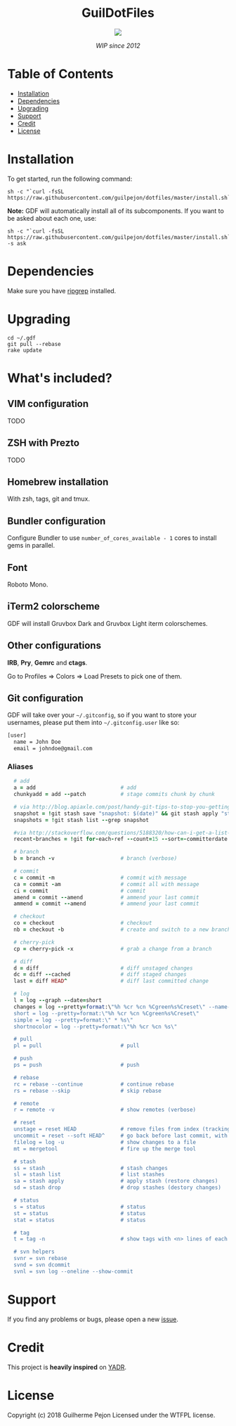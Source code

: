 <h1 align="center">GuilDotFiles</h1>

<div align="center">
  <img src="https://user-images.githubusercontent.com/871362/67146077-9bb93f80-f25d-11e9-9119-dbd83b6b4b62.png" />
  <p align="center"><i>WIP since 2012</i></p>
</div>

# Table of Contents
- [Installation](#installation)
- [Dependencies](#dependencies)
- [Upgrading](#upgrading)
- [Support](#support)
- [Credit](#credit)
- [License](#license)

# Installation

To get started, run the following command:

```
sh -c "`curl -fsSL https://raw.githubusercontent.com/guilpejon/dotfiles/master/install.sh`"
```

**Note:** GDF will automatically install all of its subcomponents. If you want to be asked
about each one, use:

```
sh -c "`curl -fsSL https://raw.githubusercontent.com/guilpejon/dotfiles/master/install.sh`" -s ask
```

# Dependencies

Make sure you have [ripgrep](https://github.com/BurntSushi/ripgrep) installed.

# Upgrading

```
cd ~/.gdf
git pull --rebase
rake update
```

# What's included?

## VIM configuration
TODO
## ZSH with Prezto
TODO
## Homebrew installation
With zsh, tags, git and tmux.
## Bundler configuration
Configure Bundler to use `number_of_cores_available - 1` cores to install gems in parallel.
## Font
Roboto Mono.
## iTerm2 colorscheme
GDF will install Gruvbox Dark and Gruvbox Light iterm colorschemes.
## Other configurations
**IRB**, **Pry**, **Gemrc** and **ctags**.

Go to Profiles => Colors => Load Presets to pick one of them.
## Git configuration
GDF will take over your `~/.gitconfig`, so if you want to store your usernames, please put them into `~/.gitconfig.user` like so:

```bash
[user]
  name = John Doe
  email = johndoe@gmail.com
```

### Aliases

```ruby
  # add
  a = add                           # add
  chunkyadd = add --patch           # stage commits chunk by chunk

  # via http://blog.apiaxle.com/post/handy-git-tips-to-stop-you-getting-fired/
  snapshot = !git stash save "snapshot: $(date)" && git stash apply "stash@{0}"
  snapshots = !git stash list --grep snapshot

  #via http://stackoverflow.com/questions/5188320/how-can-i-get-a-list-of-git-branches-ordered-by-most-recent-commit
  recent-branches = !git for-each-ref --count=15 --sort=-committerdate refs/heads/ --format='%(refname:short)'

  # branch
  b = branch -v                     # branch (verbose)

  # commit
  c = commit -m                     # commit with message
  ca = commit -am                   # commit all with message
  ci = commit                       # commit
  amend = commit --amend            # ammend your last commit
  ammend = commit --amend           # ammend your last commit

  # checkout
  co = checkout                     # checkout
  nb = checkout -b                  # create and switch to a new branch (mnemonic: "git new branch branchname...")

  # cherry-pick
  cp = cherry-pick -x               # grab a change from a branch

  # diff
  d = diff                          # diff unstaged changes
  dc = diff --cached                # diff staged changes
  last = diff HEAD^                 # diff last committed change

  # log
  l = log --graph --date=short
  changes = log --pretty=format:\"%h %cr %cn %Cgreen%s%Creset\" --name-status
  short = log --pretty=format:\"%h %cr %cn %Cgreen%s%Creset\"
  simple = log --pretty=format:\" * %s\"
  shortnocolor = log --pretty=format:\"%h %cr %cn %s\"

  # pull
  pl = pull                         # pull

  # push
  ps = push                         # push

  # rebase
  rc = rebase --continue            # continue rebase
  rs = rebase --skip                # skip rebase

  # remote
  r = remote -v                     # show remotes (verbose)

  # reset
  unstage = reset HEAD              # remove files from index (tracking)
  uncommit = reset --soft HEAD^     # go back before last commit, with files in uncommitted state
  filelog = log -u                  # show changes to a file
  mt = mergetool                    # fire up the merge tool

  # stash
  ss = stash                        # stash changes
  sl = stash list                   # list stashes
  sa = stash apply                  # apply stash (restore changes)
  sd = stash drop                   # drop stashes (destory changes)

  # status
  s = status                        # status
  st = status                       # status
  stat = status                     # status

  # tag
  t = tag -n                        # show tags with <n> lines of each tag message

  # svn helpers
  svnr = svn rebase
  svnd = svn dcommit
  svnl = svn log --oneline --show-commit
```

# Support

If you find any problems or bugs, please open a new [issue](https://github.com/guilpejon/vim-setup/issues).

# Credit

This project is **heavily inspired** on [YADR](https://github.com/skwp/dotfiles).

# License

Copyright (c) 2018 Guilherme Pejon Licensed under the WTFPL license.

